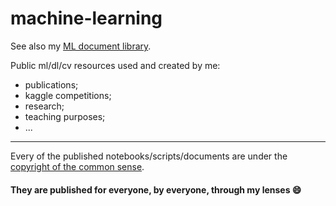 # machine-learning

See also my [ML document library](https://kis-balazs.github.io/ml-docs/).

Public ml/dl/cv resources used and created by me:
  - publications;
  - kaggle competitions;
  - research;
  - teaching purposes;
  - ...

---

Every of the published notebooks/scripts/documents are under the <ins>copyright of the common sense</ins>. 
#### They are published for everyone, by everyone, through my lenses :smile:
